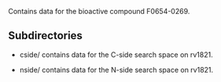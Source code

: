 Contains data for the bioactive compound F0654-0269.

## Subdirectories

- cside/ contains data for the C-side search space on rv1821.

- nside/ contains data for the N-side search space on rv1821.

